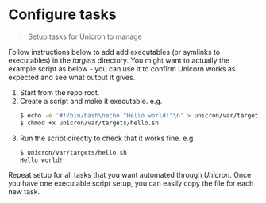 # Configure tasks
> Setup tasks for Unicron to manage

Follow instructions below to add add executables (or symlinks to executables) in the _targets_ directory. You might want to actually the example script as below - you can use it to confirm Unicorn works as expected and see what output it gives.

1. Start from the repo root.
2. Create a script and make it executable. e.g.
    ```bash
    $ echo -e '#!/bin/bash\necho "Hello world!"\n' > unicron/var/targets/hello.sh
    $ chmod +x unicron/var/targets/hello.sh
    ```
3. Run the script directly to check that it works fine. e.g
    ```bash
    $ unicron/var/targets/hello.sh
    Hello world!
    ```

Repeat setup for all tasks that you want automated through _Unicron_. Once you have one executable script setup, you can easily copy the file for each new task.
